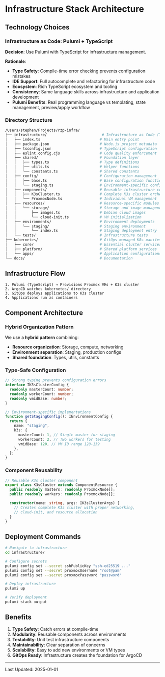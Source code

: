 # Infrastructure Stack Architecture

## Technology Choices

### Infrastructure as Code: Pulumi + TypeScript

**Decision**: Use Pulumi with TypeScript for infrastructure management.

**Rationale**:

- **Type Safety**: Compile-time error checking prevents configuration mistakes
- **IDE Support**: Full autocomplete and refactoring for infrastructure code
- **Ecosystem**: Rich TypeScript ecosystem and tooling
- **Consistency**: Same language skills across infrastructure and application development
- **Pulumi Benefits**: Real programming language vs templating, state management, preview/apply workflow

### Directory Structure

```bash
/Users/stephen/Projects/rzp-infra/
├── infrastructure/                         # Infrastructure as Code (TypeScript)
│   ├── index.ts                           # Main entry point
│   ├── package.json                       # Node.js project metadata
│   ├── tsconfig.json                      # TypeScript configuration
│   ├── eslint.config.cjs                  # Code quality enforcement
│   ├── shared/                            # Foundation layer
│   │   ├── types.ts                       # Type definitions
│   │   ├── utils.ts                       # Helper functions
│   │   └── constants.ts                   # Shared constants
│   ├── config/                            # Configuration management
│   │   ├── base.ts                        # Base configuration functions
│   │   └── staging.ts                     # Environment-specific config
│   ├── components/                        # Reusable infrastructure components
│   │   ├── K3sCluster.ts                  # Complete K3s cluster orchestration
│   │   └── ProxmoxNode.ts                 # Individual VM management
│   ├── resources/                         # Resource-specific modules
│   │   └── storage/                       # Storage and image management
│   │       ├── images.ts                  # Debian cloud images
│   │       └── cloud-init.ts              # VM initialization
│   ├── environments/                      # Environment deployments
│   │   └── staging/                       # Staging environment
│   │       └── index.ts                   # Staging deployment entry
│   └── tests/                             # Infrastructure tests
├── kubernetes/                            # GitOps-managed K8s manifests
│   ├── core/                              # Essential cluster services
│   ├── platform/                          # Shared platform services
│   └── apps/                              # Application configurations
└── docs/                                  # Documentation
```

## Infrastructure Flow

```
1. Pulumi (TypeScript) → Provisions Proxmox VMs + K3s cluster
2. ArgoCD watches kubernetes/ directory
3. GitOps deploys applications to K3s cluster
4. Applications run as containers
```

## Component Architecture

### Hybrid Organization Pattern

We use a **hybrid pattern** combining:

- **Resource organization**: Storage, compute, networking
- **Environment separation**: Staging, production configs
- **Shared foundation**: Types, utils, constants

### Type-Safe Configuration

```typescript
// Strong typing prevents configuration errors
interface IK3sClusterConfig {
  readonly masterCount: number;
  readonly workerCount: number;
  readonly vmidBase: number;
}

// Environment-specific implementations
function getStagingConfig(): IEnvironmentConfig {
  return {
    name: "staging",
    k3s: {
      masterCount: 1, // Single master for staging
      workerCount: 2, // Two workers for testing
      vmidBase: 120, // VM ID range 120-139
    },
  };
}
```

### Component Reusability

```typescript
// Reusable K3s cluster component
export class K3sCluster extends ComponentResource {
  public readonly masters: readonly ProxmoxNode[];
  public readonly workers: readonly ProxmoxNode[];

  constructor(name: string, args: IK3sClusterArgs) {
    // Creates complete K3s cluster with proper networking,
    // cloud-init, and resource allocation
  }
}
```

## Deployment Commands

```bash
# Navigate to infrastructure
cd infrastructure/

# Configure secrets
pulumi config set --secret sshPublicKey "ssh-ed25519 ..."
pulumi config set --secret proxmoxUsername "root@pam"
pulumi config set --secret proxmoxPassword "password"

# Deploy infrastructure
pulumi up

# Verify deployment
pulumi stack output
```

## Benefits

1. **Type Safety**: Catch errors at compile-time
2. **Modularity**: Reusable components across environments
3. **Testability**: Unit test infrastructure components
4. **Maintainability**: Clear separation of concerns
5. **Scalability**: Easy to add new environments or VM types
6. **GitOps Ready**: Infrastructure creates the foundation for ArgoCD

---

Last Updated: 2025-01-01
